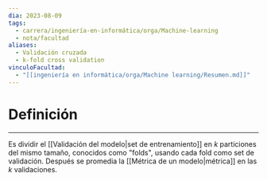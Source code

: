 ```yaml
---
dia: 2023-08-09
tags:
  - carrera/ingeniería-en-informática/orga/Machine-learning
  - nota/facultad
aliases:
  - Validación cruzada
  - k-fold cross validation
vinculoFacultad:
  - "[[ingeniería en informática/orga/Machine learning/Resumen.md]]"
---
```

# Definición
---
Es dividir el [[Validación del modelo|set de entrenamiento]] en $k$ particiones del mismo tamaño, conocidos como "folds", usando cada fold como set de validación. Después se promedia la [[Métrica de un modelo|métrica]] en las $k$ validaciones.